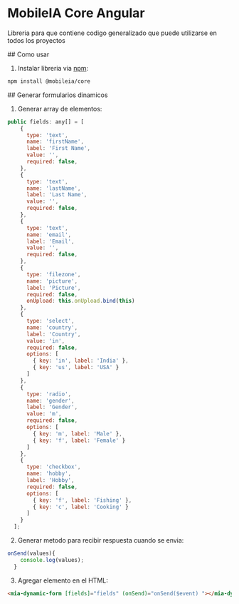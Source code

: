 # MobileIA Core Angular

Libreria para que contiene codigo generalizado que puede utilizarse en todos los proyectos

## Como usar
1. Instalar libreria via [npm](http://npmjs.com):
```bash
npm install @mobileia/core
```

## Generar formularios dinamicos
1. Generar array de elementos:
```js
public fields: any[] = [
    {
      type: 'text',
      name: 'firstName',
      label: 'First Name',
      value: '',
      required: false,
    },
    {
      type: 'text',
      name: 'lastName',
      label: 'Last Name',
      value: '',
      required: false,
    },
    {
      type: 'text',
      name: 'email',
      label: 'Email',
      value: '',
      required: false,
    },
    {
      type: 'filezone',
      name: 'picture',
      label: 'Picture',
      required: false,
      onUpload: this.onUpload.bind(this)
    },
    {
      type: 'select',
      name: 'country',
      label: 'Country',
      value: 'in',
      required: false,
      options: [
        { key: 'in', label: 'India' },
        { key: 'us', label: 'USA' }
      ]
    },
    {
      type: 'radio',
      name: 'gender',
      label: 'Gender',
      value: 'm',
      required: false,
      options: [
        { key: 'm', label: 'Male' },
        { key: 'f', label: 'Female' }
      ]
    },
    {
      type: 'checkbox',
      name: 'hobby',
      label: 'Hobby',
      required: false,
      options: [
        { key: 'f', label: 'Fishing' },
        { key: 'c', label: 'Cooking' }
      ]
    }
  ];
```
2. Generar metodo para recibir respuesta cuando se envia:
```js
onSend(values){
    console.log(values);
  }
```
3. Agregar elemento en el HTML:
```html
<mia-dynamic-form [fields]="fields" (onSend)="onSend($event) "></mia-dynamic-form>
```
